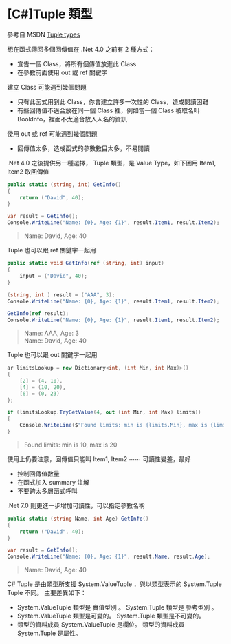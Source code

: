 # [C#]Tuple 類型

參考自 MSDN [Tuple types](https://docs.microsoft.com/en-us/dotnet/csharp/language-reference/builtin-types/value-tuples)

想在函式傳回多個回傳值在 .Net 4.0 之前有 2 種方式：
- 宣告一個 Class，將所有佪傳值放進此 Class
- 在參數前面使用 out 或 ref 關鍵字

建立 Class 可能遇到幾個問題
- 只有此函式用到此 Class，你會建立許多一次性的 Class，造成閱讀困難
- 有些回傳值不適合放在同一個 Class 裡，例如當一個 Class 被取名叫 BookInfo，裡面不太適合放入人名的資訊

使用 out 或 ref 可能遇到幾個問題
- 回傳值太多，造成函式的參數數目太多，不易閱讀

.Net 4.0 之後提供另一種選擇， Tuple 類型，是 Value Type，如下圖用 Item1, Item2 取回傳值

```csharp
public static (string, int) GetInfo()
{
    return ("David", 40);
}
```

```csharp
var result = GetInfo();
Console.WriteLine("Name: {0}, Age: {1}", result.Item1, result.Item2);
```
>Name: David, Age: 40


Tuple 也可以跟 ref 關鍵字一起用

```csharp
public static void GetInfo(ref (string, int) input)
{
    input = ("David", 40);
}
```

```csharp
(string, int ) result = ("AAA", 3);
Console.WriteLine("Name: {0}, Age: {1}", result.Item1, result.Item2);

GetInfo(ref result);
Console.WriteLine("Name: {0}, Age: {1}", result.Item1, result.Item2);
```
>Name: AAA, Age: 3  
Name: David, Age: 40

Tuple 也可以跟 out  關鍵字一起用

```csharp
ar limitsLookup = new Dictionary<int, (int Min, int Max)>()
{
    [2] = (4, 10),
    [4] = (10, 20),
    [6] = (0, 23)
};

if (limitsLookup.TryGetValue(4, out (int Min, int Max) limits))
{
    Console.WriteLine($"Found limits: min is {limits.Min}, max is {limits.Max}");
}
```
>Found limits: min is 10, max is 20

使用上仍要注意，回傳值只能叫 Item1, Item2 ⋯⋯ 可讀性變差，最好
- 控制回傳值數量
- 在函式加入 summary 注解
- 不要跨太多層函式呼叫

.Net 7.0 則更進一步增加可讀性，可以指定參數名稱

```csharp
public static (string Name, int Age) GetInfo()
{
    return ("David", 40);
}
```

```csharp
var result = GetInfo();
Console.WriteLine("Name: {0}, Age: {1}", result.Name, result.Age);
```
>Name: David, Age: 40

C# Tuple 是由類型所支援 System.ValueTuple ，與以類型表示的 System.Tuple Tuple 不同。 主要差異如下：
- System.ValueTuple 類型是 實值型別 。 System.Tuple 類型是 參考型別 。
- System.ValueTuple 類型是可變的。 System.Tuple 類型是不可變的。
- 類型的資料成員 System.ValueTuple 是欄位。 類型的資料成員 System.Tuple 是屬性。